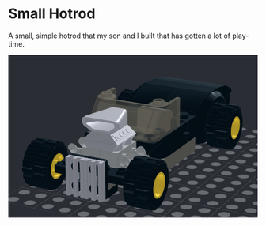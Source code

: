 # Small Hotrod

A small, simple hotrod that my son and I built that has gotten a lot of play-time.

![model screenshot](small_hotrod.png)
